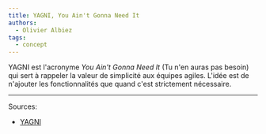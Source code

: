 ```yaml
---
title: YAGNI, You Ain't Gonna Need It
authors:
  - Olivier Albiez
tags:
  - concept
---
```


YAGNI est l'acronyme _You Ain't Gonna Need It_ (Tu n'en auras pas besoin) qui sert à rappeler la valeur de simplicité aux équipes agiles. L'idée est de n'ajouter les fonctionnalités que quand c'est strictement nécessaire.

---
Sources:

- [YAGNI]

[YAGNI]: https://fr.wikipedia.org/wiki/YAGNI